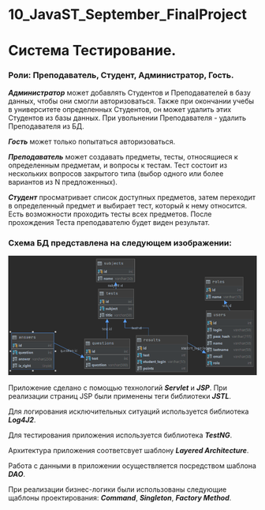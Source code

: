 # 10_JavaST_September_FinalProject

# Система Тестирование.
### Роли: Преподаватель, Студент, Администратор, Гость.

***Администратор*** может добавлять Студентов и Преподавателей в базу данных, чтобы они смогли авторизоваться. Также при окончании учебы в университете определенных Студентов, он может удалить этих Студентов из базы данных. При увольнении Преподавателя - удалить Преподавателя из БД.

***Гость*** может только попытаться авторизоваться.

***Преподаватель*** может создавать предметы, тесты, относящиеся к определенным предметам, и вопросы к тестам. Тест состоит из нескольких вопросов закрытого типа (выбор одного или более вариантов из N предложенных). 

***Студент*** просматривает список доступных предметов, затем переходит в определенный предмет и выбирает тест, который к нему относится. Есть возможности проходить тесты всех предметов. После прохождения Теста преподавателю будет виден результат.

### Схема БД представлена на следующем изображении:
![Image alt](https://github.com/IlyaMorozovM/10_JavaST_September_FinalProject/raw/main/db.png)

Приложение сделано с помощью технологий ***Servlet*** и ***JSP***. При реализации страниц JSP были применены теги библиотеки ***JSTL***. 

Для логирования исключительных ситуаций используется библиотека ***Log4J2***.

Для тестирования приложения используется библиотека ***TestNG***.

Архитектура приложения соответсвует шаблону ***Layered Architecture***.

Работа с данными в приложении осуществляется посредством шаблона ***DAO***.

При реализации бизнес-логики были использованы следующие щаблоны проектирования: ***Command***, ***Singleton***, ***Factory Method***.
